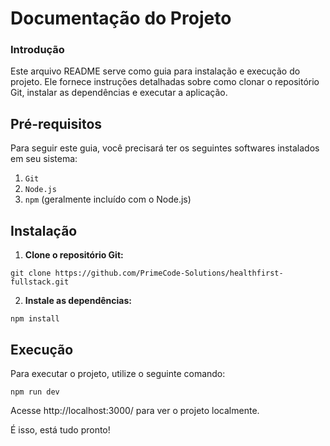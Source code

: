 # Documentação do Projeto

### Introdução

Este arquivo README serve como guia para instalação e execução do projeto. Ele fornece instruções detalhadas sobre como clonar o repositório Git, instalar as dependências e executar a aplicação.

## Pré-requisitos

Para seguir este guia, você precisará ter os seguintes softwares instalados em seu sistema:

1. `Git`
2. `Node.js`
3. `npm` (geralmente incluído com o Node.js)

## Instalação

1. **Clone o repositório Git:**

```
git clone https://github.com/PrimeCode-Solutions/healthfirst-fullstack.git
```

2. **Instale as dependências:**

```
npm install
```
## Execução

Para executar o projeto, utilize o seguinte comando:

```
npm run dev
```
Acesse http://localhost:3000/ para ver o projeto localmente.

É isso, está tudo pronto!
